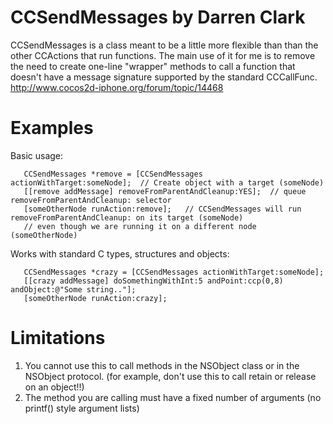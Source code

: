 CCSendMessages by Darren Clark
===============

CCSendMessages is a class meant to be a little more flexible than than the other CCActions that run functions. The main use of it for me is to remove the need to create one-line "wrapper" methods to call a function that doesn't have a message signature supported by the standard CCCallFunc.   
http://www.cocos2d-iphone.org/forum/topic/14468

Examples
===============

Basic usage:
```obj-c
   CCSendMessages *remove = [CCSendMessages actionWithTarget:someNode];  // Create object with a target (someNode)
   [[remove addMessage] removeFromParentAndCleanup:YES];  // queue removeFromParentAndCleanup: selector
   [someOtherNode runAction:remove];   // CCSendMessages will run removeFromParentAndCleanup: on its target (someNode)
   // even though we are running it on a different node (someOtherNode)
```

Works with standard C types, structures and objects:
```obj-c
   CCSendMessages *crazy = [CCSendMessages actionWithTarget:someNode];
   [[crazy addMessage] doSomethingWithInt:5 andPoint:ccp(0,8) andObject:@"Some string.."];
   [someOtherNode runAction:crazy];
```

Limitations
================

1. You cannot use this to call methods in the NSObject class or in the NSObject protocol. (for example, don't use this to call retain or release on an object!!)
1. The method you are calling must have a fixed number of arguments (no printf() style argument lists)